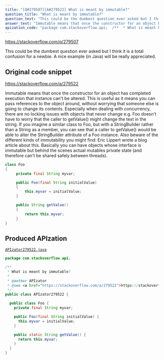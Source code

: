 ```yaml
---
title: "[Q#279507][A#279522] What is meant by immutable?"
question_title: "What is meant by immutable?"
question_text: "This could be the dumbest question ever asked but I think it is a total confusion for a newbie. A nice example (in Java) will be really appreciated."
answer_text: "Immutable means that once the constructor for an object has completed execution that instance can't be altered. This is useful as it means you can pass references to the object around, without worrying that someone else is going to change its contents. Especially when dealing with concurrency, there are no locking issues with objects that never change e.g. Foo doesn't have to worry that the caller to getValue() might change the text in the string. If you imagine a similar class to Foo, but with a StringBuilder rather than a String as a member, you can see that a caller to getValue() would be able to alter the StringBuilder attribute of a Foo instance. Also beware of the different kinds of immutability you might find: Eric Lippert wrote a blog article about this. Basically you can have objects whose interface is immutable but behind the scenes actual mutables private state (and therefore can't be shared safely between threads)."
apization_code: "package com.stackoverflow.api;  /**  * What is meant by immutable?  *  * @author APIzator  * @see <a href=\"https://stackoverflow.com/a/279522\">https://stackoverflow.com/a/279522</a>  */ public class APIzator279522 {    public class Foo {     private final String myvar;      public Foo(final String initialValue) {       this.myvar = initialValue;     }      public static String getValue() {       return this.myvar;     }   } }"
---
```


https://stackoverflow.com/q/279507

This could be the dumbest question ever asked but I think it is a total confusion for a newbie.
A nice example (in Java) will be really appreciated.



## Original code snippet

https://stackoverflow.com/a/279522

Immutable means that once the constructor for an object has completed execution that instance can&#x27;t be altered.
This is useful as it means you can pass references to the object around, without worrying that someone else is going to change its contents. Especially when dealing with concurrency, there are no locking issues with objects that never change
e.g.
Foo doesn&#x27;t have to worry that the caller to getValue() might change the text in the string.
If you imagine a similar class to Foo, but with a StringBuilder rather than a String as a member, you can see that a caller to getValue() would be able to alter the StringBuilder attribute of a Foo instance.
Also beware of the different kinds of immutability you might find: Eric Lippert wrote a blog article about this. Basically you can have objects whose interface is immutable but behind the scenes actual mutables private state (and therefore can&#x27;t be shared safely between threads).

```java
class Foo
{
     private final String myvar;

     public Foo(final String initialValue)
     {
         this.myvar = initialValue;
     }

     public String getValue()
     {
         return this.myvar;
     }
}
```

## Produced APIzation

[`APIzator279522.java`](https://github.com/pasqualesalza/apization-temp-data/raw/master/apizations/java/APIzator279522.java)

```java
package com.stackoverflow.api;

/**
 * What is meant by immutable?
 *
 * @author APIzator
 * @see <a href="https://stackoverflow.com/a/279522">https://stackoverflow.com/a/279522</a>
 */
public class APIzator279522 {

  public class Foo {
    private final String myvar;

    public Foo(final String initialValue) {
      this.myvar = initialValue;
    }

    public static String getValue() {
      return this.myvar;
    }
  }
}

```